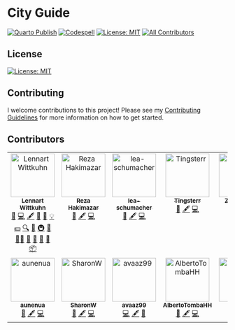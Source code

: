 # City Guide

[![Quarto Publish](https://github.com/lnnrtwttkhn/city-guide/actions/workflows/publish.yml/badge.svg)](https://github.com/lnnrtwttkhn/city-guide/actions/workflows/publish.yml)
[![Codespell](https://github.com/lnnrtwttkhn/city-guide/actions/workflows/codespell.yml/badge.svg)](https://github.com/lnnrtwttkhn/city-guide/actions/workflows/codespell.yml)
[![License: MIT](https://img.shields.io/badge/License-MIT-yellow.svg)](https://opensource.org/licenses/MIT)
[![All Contributors](https://img.shields.io/github/all-contributors/lnnrtwttkhn/city-guide?color=ee8449&style=flat-square)](#contributors)

## License

[![License: MIT](https://img.shields.io/badge/License-MIT-yellow.svg)](https://opensource.org/licenses/MIT)

## Contributing

I welcome contributions to this project!
Please see my [Contributing Guidelines](CONTRIBUTING.md) for more information on how to get started.

## Contributors

<!-- ALL-CONTRIBUTORS-LIST:START - Do not remove or modify this section -->
<!-- prettier-ignore-start -->
<!-- markdownlint-disable -->
<table>
  <tbody>
    <tr>
      <td align="center" valign="top" width="14.28%"><a href="https://lennartwittkuhn.com/"><img src="https://avatars.githubusercontent.com/u/42233065?v=4?s=100" width="100px;" alt="Lennart Wittkuhn"/><br /><sub><b>Lennart Wittkuhn</b></sub></a><br /><a href="https://github.com/lnnrtwttkhn/city-guide/issues?q=author%3Alnnrtwttkhn" title="Bug reports">🐛</a> <a href="https://github.com/lnnrtwttkhn/city-guide/commits?author=lnnrtwttkhn" title="Code">💻</a> <a href="#content-lnnrtwttkhn" title="Content">🖋</a> <a href="#design-lnnrtwttkhn" title="Design">🎨</a> <a href="https://github.com/lnnrtwttkhn/city-guide/commits?author=lnnrtwttkhn" title="Documentation">📖</a> <a href="#example-lnnrtwttkhn" title="Examples">💡</a> <a href="#financial-lnnrtwttkhn" title="Financial">💵</a> <a href="#fundingFinding-lnnrtwttkhn" title="Funding Finding">🔍</a> <a href="#ideas-lnnrtwttkhn" title="Ideas, Planning, & Feedback">🤔</a> <a href="#infra-lnnrtwttkhn" title="Infrastructure (Hosting, Build-Tools, etc)">🚇</a> <a href="#maintenance-lnnrtwttkhn" title="Maintenance">🚧</a> <a href="#mentoring-lnnrtwttkhn" title="Mentoring">🧑‍🏫</a> <a href="#projectManagement-lnnrtwttkhn" title="Project Management">📆</a> <a href="#question-lnnrtwttkhn" title="Answering Questions">💬</a> <a href="https://github.com/lnnrtwttkhn/city-guide/pulls?q=is%3Apr+reviewed-by%3Alnnrtwttkhn" title="Reviewed Pull Requests">👀</a> <a href="#talk-lnnrtwttkhn" title="Talks">📢</a> <a href="#platform-lnnrtwttkhn" title="Packaging/porting to new platform">📦</a></td>
      <td align="center" valign="top" width="14.28%"><a href="https://github.com/rezahakimazar"><img src="https://avatars.githubusercontent.com/u/170933224?v=4?s=100" width="100px;" alt="Reza Hakimazar"/><br /><sub><b>Reza Hakimazar</b></sub></a><br /><a href="https://github.com/lnnrtwttkhn/city-guide/issues?q=author%3Arezahakimazar" title="Bug reports">🐛</a> <a href="#content-rezahakimazar" title="Content">🖋</a> <a href="https://github.com/lnnrtwttkhn/city-guide/commits?author=rezahakimazar" title="Code">💻</a></td>
      <td align="center" valign="top" width="14.28%"><a href="https://github.com/lea-schumacher"><img src="https://avatars.githubusercontent.com/u/190727139?v=4?s=100" width="100px;" alt="lea-schumacher"/><br /><sub><b>lea-schumacher</b></sub></a><br /><a href="https://github.com/lnnrtwttkhn/city-guide/issues?q=author%3Alea-schumacher" title="Bug reports">🐛</a> <a href="#content-lea-schumacher" title="Content">🖋</a> <a href="https://github.com/lnnrtwttkhn/city-guide/commits?author=lea-schumacher" title="Code">💻</a></td>
      <td align="center" valign="top" width="14.28%"><a href="https://github.com/Tingsterr"><img src="https://avatars.githubusercontent.com/u/118810486?v=4?s=100" width="100px;" alt="Tingsterr"/><br /><sub><b>Tingsterr</b></sub></a><br /><a href="https://github.com/lnnrtwttkhn/city-guide/issues?q=author%3ATingsterr" title="Bug reports">🐛</a> <a href="#content-Tingsterr" title="Content">🖋</a> <a href="https://github.com/lnnrtwttkhn/city-guide/commits?author=Tingsterr" title="Code">💻</a></td>
      <td align="center" valign="top" width="14.28%"><a href="https://github.com/joyce-shi-github"><img src="https://avatars.githubusercontent.com/u/67670180?v=4?s=100" width="100px;" alt="Zhuoyu Shi"/><br /><sub><b>Zhuoyu Shi</b></sub></a><br /><a href="https://github.com/lnnrtwttkhn/city-guide/issues?q=author%3Ajoyce-shi-github" title="Bug reports">🐛</a> <a href="#content-joyce-shi-github" title="Content">🖋</a> <a href="https://github.com/lnnrtwttkhn/city-guide/commits?author=joyce-shi-github" title="Code">💻</a></td>
      <td align="center" valign="top" width="14.28%"><a href="https://github.com/miriamlucie"><img src="https://avatars.githubusercontent.com/u/190825294?v=4?s=100" width="100px;" alt="miriamlucie"/><br /><sub><b>miriamlucie</b></sub></a><br /><a href="https://github.com/lnnrtwttkhn/city-guide/issues?q=author%3Amiriamlucie" title="Bug reports">🐛</a> <a href="#content-miriamlucie" title="Content">🖋</a> <a href="https://github.com/lnnrtwttkhn/city-guide/commits?author=miriamlucie" title="Code">💻</a></td>
      <td align="center" valign="top" width="14.28%"><a href="https://github.com/valmag"><img src="https://avatars.githubusercontent.com/u/114005948?v=4?s=100" width="100px;" alt="Valerio Maglianella"/><br /><sub><b>Valerio Maglianella</b></sub></a><br /><a href="https://github.com/lnnrtwttkhn/city-guide/issues?q=author%3Avalmag" title="Bug reports">🐛</a> <a href="#content-valmag" title="Content">🖋</a> <a href="https://github.com/lnnrtwttkhn/city-guide/commits?author=valmag" title="Code">💻</a></td>
    </tr>
    <tr>
      <td align="center" valign="top" width="14.28%"><a href="https://github.com/aunenua"><img src="https://avatars.githubusercontent.com/u/190828412?v=4?s=100" width="100px;" alt="aunenua"/><br /><sub><b>aunenua</b></sub></a><br /><a href="https://github.com/lnnrtwttkhn/city-guide/issues?q=author%3Aaunenua" title="Bug reports">🐛</a> <a href="#content-aunenua" title="Content">🖋</a> <a href="https://github.com/lnnrtwttkhn/city-guide/commits?author=aunenua" title="Code">💻</a></td>
      <td align="center" valign="top" width="14.28%"><a href="https://github.com/ShuangyuanWei"><img src="https://avatars.githubusercontent.com/u/7546185?v=4?s=100" width="100px;" alt="SharonW"/><br /><sub><b>SharonW</b></sub></a><br /><a href="https://github.com/lnnrtwttkhn/city-guide/issues?q=author%3AShuangyuanWei" title="Bug reports">🐛</a> <a href="#content-ShuangyuanWei" title="Content">🖋</a> <a href="https://github.com/lnnrtwttkhn/city-guide/commits?author=ShuangyuanWei" title="Code">💻</a></td>
      <td align="center" valign="top" width="14.28%"><a href="https://github.com/avaaz99"><img src="https://avatars.githubusercontent.com/u/190830149?v=4?s=100" width="100px;" alt="avaaz99"/><br /><sub><b>avaaz99</b></sub></a><br /><a href="https://github.com/lnnrtwttkhn/city-guide/commits?author=avaaz99" title="Code">💻</a> <a href="#content-avaaz99" title="Content">🖋</a> <a href="https://github.com/lnnrtwttkhn/city-guide/issues?q=author%3Aavaaz99" title="Bug reports">🐛</a></td>
      <td align="center" valign="top" width="14.28%"><a href="https://github.com/AlbertoTombaHH"><img src="https://avatars.githubusercontent.com/u/190831102?v=4?s=100" width="100px;" alt="AlbertoTombaHH"/><br /><sub><b>AlbertoTombaHH</b></sub></a><br /><a href="https://github.com/lnnrtwttkhn/city-guide/issues?q=author%3AAlbertoTombaHH" title="Bug reports">🐛</a> <a href="#content-AlbertoTombaHH" title="Content">🖋</a> <a href="https://github.com/lnnrtwttkhn/city-guide/commits?author=AlbertoTombaHH" title="Code">💻</a></td>
      <td align="center" valign="top" width="14.28%"><a href="https://github.com/Tine-tec"><img src="https://avatars.githubusercontent.com/u/186070250?v=4?s=100" width="100px;" alt="Tine-tec"/><br /><sub><b>Tine-tec</b></sub></a><br /><a href="https://github.com/lnnrtwttkhn/city-guide/issues?q=author%3ATine-tec" title="Bug reports">🐛</a> <a href="#content-Tine-tec" title="Content">🖋</a> <a href="https://github.com/lnnrtwttkhn/city-guide/commits?author=Tine-tec" title="Code">💻</a></td>
    </tr>
  </tbody>
</table>

<!-- markdownlint-restore -->
<!-- prettier-ignore-end -->

<!-- ALL-CONTRIBUTORS-LIST:END -->
